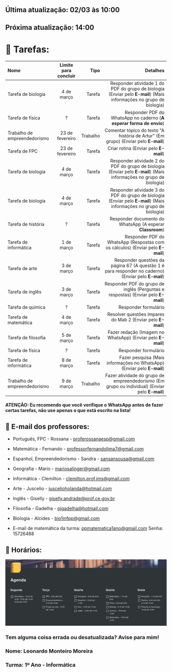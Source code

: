 ## Última atualização: 02/03 às 10:00 </br>
## Próxima atualização: 14:00

# 📖 Tarefas:

Nome | Limite para concluir | Tipo | Detalhes
:--------- | :------: | -------: | -------:
Tarefa de biologia | 4 de março | Tarefa | Responder atividade 1 do PDF do grupo de biologia (Enviar pelo **E-mail**) (Mais informações no grupo de biologia)
Tarefa de física | ? | Tarefa | Responder PDF do WhatsApp no caderno (**A esperar forma de envio**)
Trabalho de empreendedorismo | 23 de fevereiro | Trabalho | Comentar tópico do texto "A história de Artur" (Em grupo) (Enviar pelo **E-mail**)
Tarefa de FPC | 23 de fevereiro | Tarefa | Criar rotina (Enviar pelo **E-mail**)
Tarefa de biologia | 4 de março | Tarefa | Responder atividade 2 do PDF do grupo de biologia (Enviar pelo **E-mail**) (Mais informações no grupo de biologia)
Tarefa de biologia | 4 de março | Tarefa | Responder atividade 3 do PDF do grupo de biologia (Enviar pelo **E-mail**) (Mais informações no grupo de biologia)
Tarefa de história | ? | Tarefa | Responder documento do WhatsApp (A esperar **Classroom**)
Tarefa de informática | 1 de março | Tarefa | Responder PDF do WhatsApp (Respostas com os cálculos) (Enviar pelo **E-mail**)
Tarefa de arte | 3 de março | Tarefa | Responder questões da página 67 (A questão 1 é para responder no caderno) (Enviar pelo **E-mail**)
Tarefa de inglês | 3 de março | Tarefa | Responder PDF do grupo de inglês (Perguntas e respostas) (Enviar pelo **E-mail**)
Tarefa de química | ? | Tarefa | Responder formulário
Tarefa de matemática | 4 de março | Tarefa | Resolver questões ímpares do Mab 2 (Enviar pelo **E-mail**)
Tarefa de filosofia | 5 de março | Tarefa | Fazer redação (Imagem no WhatsApp) (Enviar pelo **E-mail**)
Tarefa de física | ? | Tarefa | Responder formulário
Tarefa de informática | 8 de março | Tarefa | Fazer pesquisa (Mais informações no WhatsApp) (Enviar pelo **E-mail**)
Trabalho de empreendedorismo | 9 de março | Trabalho | Fazer atividade do grupo de empreendedorismo (Em grupo ou individual) (Enviar pelo **E-mail**)

#### ATENÇÃO: Eu recomendo que você verifique o WhatsApp antes de fazer certas tarefas, não use apenas o que está escrito na lista!

## 📌 E-mail dos professores:

- Português, FPC - Rossana - proferossanaesp@gmail.com

- Matemática - Fernando - professorfernandolima7@gmail.com

- Espanhol, Empreendedorismo - Sandra - sansansousa@gmail.com

- Geografia - Mario - mariosalinger@gmail.com

- Informática - Clemilton - clemilton.prof.jms@gmail.com

- Arte - Juscelio - juscelioholanda@hotmail.com

- Inglês - Giselly - giselly.andrade@prof.ce.gov.br

- Filosofia - Gadelha - pjgadelha@hotmail.com

- Biologia - Alcides - bio1infpp@gmail.com

- E-mail de matemática da turma: ppmatematica1ano@gmail.com Senha: 15726488

## 🔖 Horários:
<img src="Docs/Agenda.png"/>

### Tem alguma coisa errada ou desatualizada? Avise para mim!
### Nome: Leonardo Monteiro Moreira
### Turma: 1º Ano - Informática
